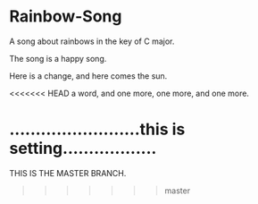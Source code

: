 # Rainbow-Song

A song about rainbows in the key of C major.

The song is a happy song.

Here is a change, and here comes the sun.

<<<<<<< HEAD
a word, and one more, one more, and one more.

.........................this is setting..................
=======
THIS IS THE MASTER BRANCH.
>>>>>>> master
